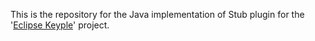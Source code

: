 This is the repository for the Java implementation of Stub plugin for the '[Eclipse Keyple](https://keyple.org/)' project.
